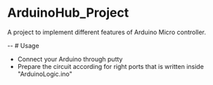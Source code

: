 # ArduinoHub_Project
A project to implement different features of Arduino Micro controller.

-- # Usage
- Connect your Arduino through putty
- Prepare the circuit according for right ports that is written inside "ArduinoLogic.ino"
